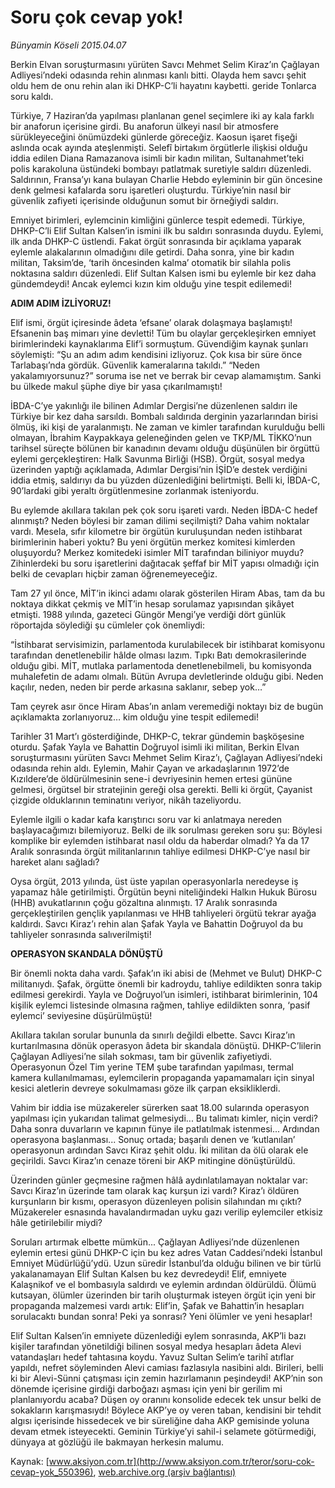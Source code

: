 # Soru çok cevap yok!

*Bünyamin Köseli 2015.04.07*

<div class="pNewsDetailMainContent" itemprop="articleBody">
 <p>
  Berkin Elvan soruşturmasını yürüten Savcı Mehmet Selim Kiraz’ın Çağlayan Adliyesi’ndeki odasında rehin alınması kanlı bitti. Olayda hem savcı şehit oldu hem de onu rehin alan iki DHKP-C’li hayatını kaybetti. geride Tonlarca soru kaldı.
 </p>
 <p>
  Türkiye, 7 Haziran’da yapılması planlanan genel seçimlere iki ay kala farklı bir anaforun içerisine girdi. Bu anaforun ülkeyi nasıl bir atmosfere sürükleyeceğini önümüzdeki günlerde göreceğiz. Kaosun işaret fişeği aslında ocak ayında ateşlenmişti. Selefî birtakım örgütlerle ilişkisi olduğu iddia edilen Diana Ramazanova isimli bir kadın militan, Sultanahmet’teki polis karakoluna üstündeki bombayı patlatmak suretiyle saldırı düzenledi. Saldırının, Fransa’yı kana bulayan Charlie Hebdo eyleminin bir gün öncesine denk gelmesi kafalarda soru işaretleri oluşturdu. Türkiye’nin nasıl bir güvenlik zafiyeti içerisinde olduğunun somut bir örneğiydi saldırı.
 </p>
 <p>
  Emniyet birimleri, eylemcinin kimliğini günlerce tespit edemedi. Türkiye, DHKP-C’li Elif Sultan Kalsen’in ismini ilk bu saldırı sonrasında duydu. Eylemi, ilk anda DHKP-C üstlendi. Fakat örgüt sonrasında bir açıklama yaparak eylemle alakalarının olmadığını dile getirdi. Daha sonra, yine bir kadın militan, Taksim’de, ‘tarih öncesinden kalma’ otomatik bir silahla polis noktasına saldırı düzenledi. Elif Sultan Kalsen ismi bu eylemle bir kez daha gündemdeydi! Ancak eylemci kızın kim olduğu yine tespit edilemedi!
 </p>
 <p>
  <strong>
   ADIM ADIM İZLİYORUZ!
  </strong>
 </p>
 <p>
  Elif ismi, örgüt içiresinde âdeta ‘efsane’ olarak dolaşmaya başlamıştı! Efsanenin baş mimarı yine devletti! Tüm bu olaylar gerçekleşirken emniyet birimlerindeki kaynaklarıma Elif’i sormuştum. Güvendiğim kaynak şunları söylemişti: “Şu an adım adım kendisini izliyoruz. Çok kısa bir süre önce Tarlabaşı’nda gördük. Güvenlik kameralarına takıldı.” “Neden yakalamıyorsunuz?” soruma ise net ve berrak bir cevap alamamıştım. Sanki bu ülkede makul şüphe diye bir yasa çıkarılmamıştı!
 </p>
 <p>
  İBDA-C’ye yakınlığı ile bilinen Adımlar Dergisi’ne düzenlenen saldırı ile Türkiye bir kez daha sarsıldı. Bombalı saldırıda derginin yazarlarından birisi ölmüş, iki kişi de yaralanmıştı. Ne zaman ve kimler tarafından kurulduğu belli olmayan, İbrahim Kaypakkaya geleneğinden gelen ve TKP/ML TİKKO’nun tarihsel süreçte bölünen bir kanadının devamı olduğu düşünülen bir örgüttü eylemi gerçekleştiren: Halk Savunma Birliği (HSB). Örgüt, sosyal medya üzerinden yaptığı açıklamada, Adımlar Dergisi’nin İŞİD’e destek verdiğini iddia etmiş, saldırıyı da bu yüzden düzenlediğini belirtmişti. Belli ki, İBDA-C, 90’lardaki gibi yeraltı örgütlenmesine zorlanmak isteniyordu.
 </p>
 <p>
  Bu eylemde akıllara takılan pek çok soru işareti vardı. Neden İBDA-C hedef alınmıştı? Neden böylesi bir zaman dilimi seçilmişti? Daha vahim noktalar vardı. Mesela, sıfır kilometre bir örgütün kuruluşundan neden istihbarat birimlerinin haberi yoktu? Bu yeni örgütün merkez komitesi kimlerden oluşuyordu? Merkez komitedeki isimler MİT tarafından biliniyor muydu? Zihinlerdeki bu soru işaretlerini dağıtacak şeffaf bir MİT yapısı olmadığı için belki de cevapları hiçbir zaman öğrenemeyeceğiz.
 </p>
 <p>
  Tam 27 yıl önce, MİT’in ikinci adamı olarak gösterilen Hiram Abas, tam da bu noktaya dikkat çekmiş ve MİT’in hesap sorulamaz yapısından şikâyet etmişti. 1988 yılında, gazeteci Güngör Mengi’ye verdiği dört günlük röportajda söylediği şu cümleler çok önemliydi:
 </p>
 <p>
  “İstihbarat servisimizin, parlamentoda kurulabilecek bir istihbarat komisyonu tarafından denetlenebilir hâlde olması lazım. Tıpkı Batı demokrasilerinde olduğu gibi. MİT, mutlaka parlamentoda denetlenebilmeli, bu komisyonda muhalefetin de adamı olmalı. Bütün Avrupa devletlerinde olduğu gibi. Neden kaçılır, neden, neden bir perde arkasına saklanır, sebep yok…”
 </p>
 <p>
  Tam çeyrek asır önce Hiram Abas’ın anlam veremediği noktayı biz de bugün açıklamakta zorlanıyoruz… kim olduğu yine tespit edilemedi!
 </p>
 <p>
  Tarihler 31 Mart’ı gösterdiğinde, DHKP-C, tekrar gündemin başköşesine oturdu. Şafak Yayla ve Bahattin Doğruyol isimli iki militan, Berkin Elvan soruşturmasını yürüten Savcı Mehmet Selim Kiraz’ı, Çağlayan Adliyesi’ndeki odasında rehin aldı. Eylemin, Mahir Çayan ve arkadaşlarının 1972’de Kızıldere’de öldürülmesinin sene-i devriyesinin hemen ertesi gününe gelmesi, örgütsel bir stratejinin gereği olsa gerekti. Belli ki örgüt, Çayanist çizgide olduklarının teminatını veriyor, nikâh tazeliyordu.
 </p>
 <p>
  Eylemle ilgili o kadar kafa karıştırıcı soru var ki anlatmaya nereden başlayacağımızı bilemiyoruz. Belki de ilk sorulması gereken soru şu: Böylesi komplike bir eylemden istihbarat nasıl oldu da haberdar olmadı? Ya da 17 Aralık sonrasında örgüt militanlarının tahliye edilmesi DHKP-C’ye nasıl bir hareket alanı sağladı?
 </p>
 <p>
  Oysa örgüt, 2013 yılında, üst üste yapılan operasyonlarla neredeyse iş yapamaz hâle getirilmişti. Örgütün beyni niteliğindeki Halkın Hukuk Bürosu (HHB) avukatlarının çoğu gözaltına alınmıştı. 17 Aralık sonrasında gerçekleştirilen gençlik yapılanması ve HHB tahliyeleri örgütü tekrar ayağa kaldırdı. Savcı Kiraz’ı rehin alan Şafak Yayla ve Bahattin Doğruyol da bu tahliyeler sonrasında salıverilmişti!
 </p>
 <p>
  <strong>
   OPERASYON SKANDALA DÖNÜŞTÜ
  </strong>
 </p>
 <p>
  Bir önemli nokta daha vardı. Şafak’ın iki abisi de (Mehmet ve Bulut) DHKP-C militanıydı. Şafak, örgütte önemli bir kadroydu, tahliye edildikten sonra takip edilmesi gerekirdi. Yayla ve Doğruyol’un isimleri, istihbarat birimlerinin, 104 kişilik eylemci listesinde olmasına rağmen, tahliye edildikten sonra, ‘pasif eylemci’ seviyesine düşürülmüştü!
 </p>
 <p>
  Akıllara takılan sorular bununla da sınırlı değildi elbette. Savcı Kiraz’ın kurtarılmasına dönük operasyon âdeta bir skandala dönüştü. DHKP-C’lilerin Çağlayan Adliyesi’ne silah sokması, tam bir güvenlik zafiyetiydi. Operasyonun Özel Tim yerine TEM şube tarafından yapılması, termal kamera kullanılmaması, eylemcilerin propaganda yapamamaları için sinyal kesici aletlerin devreye sokulmaması göze ilk çarpan eksikliklerdi.
 </p>
 <p>
  Vahim bir iddia ise müzakereler sürerken saat 18.00 sularında operasyon yapılması için yukarıdan talimat gelmesiydi... Bu talimatı kimler, niçin verdi? Daha sonra duvarların ve kapının fünye ile patlatılmak istenmesi... Ardından operasyona başlanması... Sonuç ortada; başarılı denen ve ‘kutlanılan’ operasyonun ardından Savcı Kiraz şehit oldu. İki militan da ölü olarak ele geçirildi. Savcı Kiraz’ın cenaze töreni bir AKP mitingine dönüştürüldü.
 </p>
 <p>
  Üzerinden günler geçmesine rağmen hâlâ aydınlatılamayan noktalar var: Savcı Kiraz’ın üzerinde tam olarak kaç kurşun izi vardı? Kiraz’ı öldüren kurşunların bir kısmı, operasyon düzenleyen polisin silahından mı çıktı? Müzakereler esnasında havalandırmadan uyku gazı verilip eylemciler etkisiz hâle getirilebilir miydi?
 </p>
 <p>
  Soruları artırmak elbette mümkün... Çağlayan Adliyesi’nde düzenlenen eylemin ertesi günü DHKP-C için bu kez adres Vatan Caddesi’ndeki İstanbul Emniyet Müdürlüğü’ydü. Uzun süredir İstanbul’da olduğu bilinen ve bir türlü yakalanamayan Elif Sultan Kalsen bu kez devredeydi! Elif, emniyete Kalaşnikof ve el bombasıyla saldırdı ve eylemin ardından öldürüldü. Ölümü kutsayan, ölümler üzerinden bir tarih oluşturmak isteyen örgüt için yeni bir propaganda malzemesi vardı artık: Elif’in, Şafak ve Bahattin’in hesapları sorulacaktı bundan sonra! Peki ya sonrası? Yeni ölümler ve yeni hesaplar!
 </p>
 <p>
  Elif Sultan Kalsen’in emniyete düzenlediği eylem sonrasında, AKP’li bazı kişiler tarafından yönetildiği bilinen sosyal medya hesapları âdeta Alevi vatandaşları hedef tahtasına koydu. Yavuz Sultan Selim’e tarihî atıflar yapıldı, nefret söyleminden Alevi camiası fazlasıyla nasibini aldı. Birileri, belli ki bir Alevi-Sünni çatışması için zemin hazırlamanın peşindeydi! AKP’nin son dönemde içerisine girdiği darboğazı aşması için yeni bir gerilim mi planlanıyordu acaba? Düşen oy oranını konsolide edecek tek unsur belki de sokakların karışmasıydı! Böylece AKP’ye oy veren taban, kendisini bir tehdit algısı içerisinde hissedecek ve bir süreliğine daha AKP gemisinde yoluna devam etmek isteyecekti. Geminin Türkiye’yi sahil-i selamete götürmediği, dünyaya at gözlüğü ile bakmayan herkesin malumu.
 </p>
</div>


Kaynak: [www.aksiyon.com.tr](http://www.aksiyon.com.tr/teror/soru-cok-cevap-yok_550396), [web.archive.org (arşiv bağlantısı)](http://web.archive.org/web/20150801094447/http://www.aksiyon.com.tr/teror/soru-cok-cevap-yok_550396)
